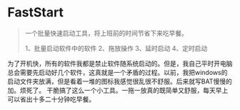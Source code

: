 # FastStart

> 一个批量快速启动工具，将上班前的时间节省下来吃早餐。
>
> 1、批量启动软件中的软件
> 2、拖放操作
> 3、延时启动
> 4、定时启动

为了开机快，所有的软件我都是禁止软件随系统启动的。但是，我自己平时开电脑总会需要先启动好几个软件，这真就是一个矛盾的过程。以前，我把windows的启动文件夹放满，但是看着一堆的图标我感觉很乱很不舒服。后来就写BAT慢慢的加。烦死了。
干脆搞了这么一个小工具。一拖一放真的既简单又舒服，每天早上可以省出十多二十分钟吃早餐。